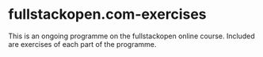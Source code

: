 # fullstackopen.com-exercises

This is an ongoing programme on the fullstackopen online course. Included are exercises of each part of the programme. 
